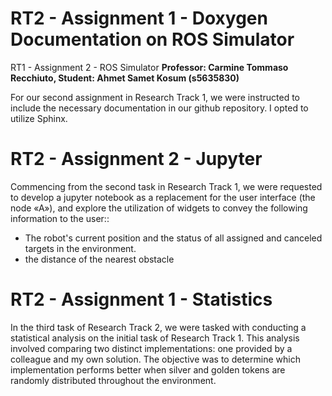 # RT2 - Assignment 1 - Doxygen Documentation on ROS Simulator  
RT1 - Assignment 2 - ROS Simulator
**Professor: Carmine Tommaso Recchiuto, Student: Ahmet Samet Kosum (s5635830)**

For our second assignment in Research Track 1, we were instructed to include the necessary documentation in our github repository. I opted to utilize Sphinx.

# RT2 - Assignment 2 - Jupyter
Commencing from the second task in Research Track 1, we were requested to develop a jupyter notebook as a replacement for the user interface (the node «A»), and explore the utilization of widgets to convey the following information to the user::
- The robot's current position and the status of all assigned and canceled targets in the environment.
- the distance of the nearest obstacle

# RT2 - Assignment 1 - Statistics 
In the third task of Research Track 2, we were tasked with conducting a statistical analysis on the initial task of Research Track 1. This analysis involved comparing two distinct implementations: one provided by a colleague and my own solution. The objective was to determine which implementation performs better when silver and golden tokens are randomly distributed throughout the environment.
